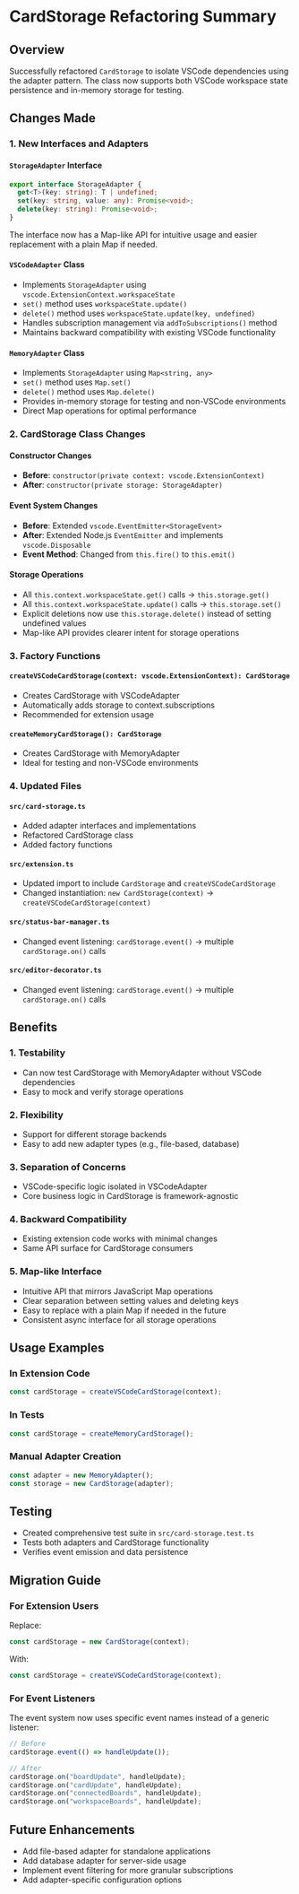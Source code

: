# CardStorage Refactoring Summary

## Overview

Successfully refactored `CardStorage` to isolate VSCode dependencies using the adapter pattern. The class now supports both VSCode workspace state persistence and in-memory storage for testing.

## Changes Made

### 1. New Interfaces and Adapters

#### `StorageAdapter` Interface

```typescript
export interface StorageAdapter {
  get<T>(key: string): T | undefined;
  set(key: string, value: any): Promise<void>;
  delete(key: string): Promise<void>;
}
```

The interface now has a Map-like API for intuitive usage and easier replacement with a plain Map if needed.

#### `VSCodeAdapter` Class

- Implements `StorageAdapter` using `vscode.ExtensionContext.workspaceState`
- `set()` method uses `workspaceState.update()`
- `delete()` method uses `workspaceState.update(key, undefined)`
- Handles subscription management via `addToSubscriptions()` method
- Maintains backward compatibility with existing VSCode functionality

#### `MemoryAdapter` Class

- Implements `StorageAdapter` using `Map<string, any>`
- `set()` method uses `Map.set()`
- `delete()` method uses `Map.delete()`
- Provides in-memory storage for testing and non-VSCode environments
- Direct Map operations for optimal performance

### 2. CardStorage Class Changes

#### Constructor Changes

- **Before**: `constructor(private context: vscode.ExtensionContext)`
- **After**: `constructor(private storage: StorageAdapter)`

#### Event System Changes

- **Before**: Extended `vscode.EventEmitter<StorageEvent>`
- **After**: Extended Node.js `EventEmitter` and implements `vscode.Disposable`
- **Event Method**: Changed from `this.fire()` to `this.emit()`

#### Storage Operations

- All `this.context.workspaceState.get()` calls → `this.storage.get()`
- All `this.context.workspaceState.update()` calls → `this.storage.set()`
- Explicit deletions now use `this.storage.delete()` instead of setting undefined values
- Map-like API provides clearer intent for storage operations

### 3. Factory Functions

#### `createVSCodeCardStorage(context: vscode.ExtensionContext): CardStorage`

- Creates CardStorage with VSCodeAdapter
- Automatically adds storage to context.subscriptions
- Recommended for extension usage

#### `createMemoryCardStorage(): CardStorage`

- Creates CardStorage with MemoryAdapter
- Ideal for testing and non-VSCode environments

### 4. Updated Files

#### `src/card-storage.ts`

- Added adapter interfaces and implementations
- Refactored CardStorage class
- Added factory functions

#### `src/extension.ts`

- Updated import to include `CardStorage` and `createVSCodeCardStorage`
- Changed instantiation: `new CardStorage(context)` → `createVSCodeCardStorage(context)`

#### `src/status-bar-manager.ts`

- Changed event listening: `cardStorage.event()` → multiple `cardStorage.on()` calls

#### `src/editor-decorator.ts`

- Changed event listening: `cardStorage.event()` → multiple `cardStorage.on()` calls

## Benefits

### 1. **Testability**

- Can now test CardStorage with MemoryAdapter without VSCode dependencies
- Easy to mock and verify storage operations

### 2. **Flexibility**

- Support for different storage backends
- Easy to add new adapter types (e.g., file-based, database)

### 3. **Separation of Concerns**

- VSCode-specific logic isolated in VSCodeAdapter
- Core business logic in CardStorage is framework-agnostic

### 4. **Backward Compatibility**

- Existing extension code works with minimal changes
- Same API surface for CardStorage consumers

### 5. **Map-like Interface**

- Intuitive API that mirrors JavaScript Map operations
- Clear separation between setting values and deleting keys
- Easy to replace with a plain Map if needed in the future
- Consistent async interface for all storage operations

## Usage Examples

### In Extension Code

```typescript
const cardStorage = createVSCodeCardStorage(context);
```

### In Tests

```typescript
const cardStorage = createMemoryCardStorage();
```

### Manual Adapter Creation

```typescript
const adapter = new MemoryAdapter();
const storage = new CardStorage(adapter);
```

## Testing

- Created comprehensive test suite in `src/card-storage.test.ts`
- Tests both adapters and CardStorage functionality
- Verifies event emission and data persistence

## Migration Guide

### For Extension Users

Replace:

```typescript
const cardStorage = new CardStorage(context);
```

With:

```typescript
const cardStorage = createVSCodeCardStorage(context);
```

### For Event Listeners

The event system now uses specific event names instead of a generic listener:

```typescript
// Before
cardStorage.event(() => handleUpdate());

// After
cardStorage.on("boardUpdate", handleUpdate);
cardStorage.on("cardUpdate", handleUpdate);
cardStorage.on("connectedBoards", handleUpdate);
cardStorage.on("workspaceBoards", handleUpdate);
```

## Future Enhancements

- Add file-based adapter for standalone applications
- Add database adapter for server-side usage
- Implement event filtering for more granular subscriptions
- Add adapter-specific configuration options
